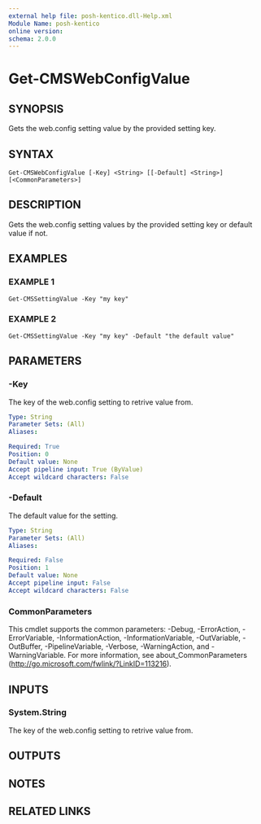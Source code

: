 ```yaml
---
external help file: posh-kentico.dll-Help.xml
Module Name: posh-kentico
online version:
schema: 2.0.0
---
```


# Get-CMSWebConfigValue

## SYNOPSIS
Gets the web.config setting value by the provided setting key.

## SYNTAX

```
Get-CMSWebConfigValue [-Key] <String> [[-Default] <String>] [<CommonParameters>]
```

## DESCRIPTION
Gets the web.config setting values by the provided setting key or default value if not.

## EXAMPLES

### EXAMPLE 1
```
Get-CMSSettingValue -Key "my key"
```

### EXAMPLE 2
```
Get-CMSSettingValue -Key "my key" -Default "the default value"
```

## PARAMETERS

### -Key
The key of the web.config setting to retrive value from.

```yaml
Type: String
Parameter Sets: (All)
Aliases:

Required: True
Position: 0
Default value: None
Accept pipeline input: True (ByValue)
Accept wildcard characters: False
```

### -Default
The default value for the setting.

```yaml
Type: String
Parameter Sets: (All)
Aliases:

Required: False
Position: 1
Default value: None
Accept pipeline input: False
Accept wildcard characters: False
```

### CommonParameters
This cmdlet supports the common parameters: -Debug, -ErrorAction, -ErrorVariable, -InformationAction, -InformationVariable, -OutVariable, -OutBuffer, -PipelineVariable, -Verbose, -WarningAction, and -WarningVariable.
For more information, see about_CommonParameters (http://go.microsoft.com/fwlink/?LinkID=113216).

## INPUTS

### System.String
The key of the web.config setting to retrive value from.

## OUTPUTS

## NOTES

## RELATED LINKS
